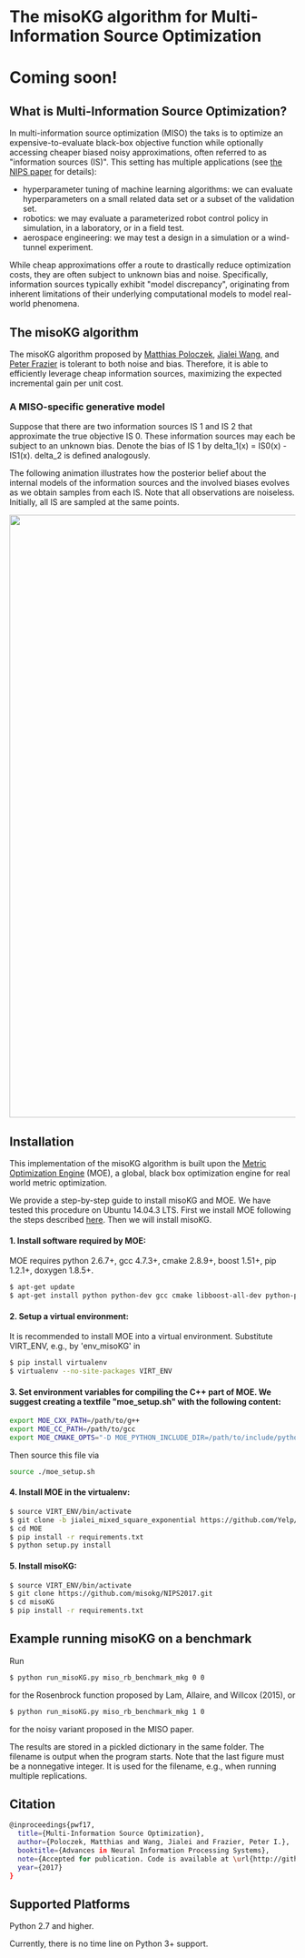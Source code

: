 # The misoKG algorithm for Multi-Information Source Optimization

# Coming soon!

## What is Multi-Information Source Optimization?
In multi-information source optimization (MISO) the taks is to optimize an expensive-to-evaluate black-box objective function while optionally accessing cheaper biased noisy approximations, often referred to as "information sources (IS)".
This setting has multiple applications (see [the NIPS paper][3] for details):
* hyperparameter tuning of machine learning algorithms: we can evaluate hyperparameters on a small related data set
or a subset of the validation set.
* robotics: we may evaluate a parameterized robot control policy in simulation, in a laboratory, or in a field test.
* aerospace engineering: we may test a design in a simulation or a wind-tunnel experiment.

While cheap approximations offer a route to drastically reduce optimization costs, they are often subject to unknown bias and noise. Specifically, information sources typically exhibit "model discrepancy", originating from inherent limitations of their underlying computational models to model real-world phenomena.

## The misoKG algorithm
The misoKG algorithm proposed by [Matthias Poloczek][4], [Jialei Wang][6], and [Peter Frazier][5] is tolerant to both noise and bias. Therefore, it is able to efficiently leverage cheap information sources, maximizing the expected incremental gain per unit cost.

### A MISO-specific generative model
Suppose that there are two information sources IS 1 and IS 2 that approximate the true objective IS 0. These information sources may each be subject to an unknown bias.  Denote the bias of IS 1 by delta_1(x) = IS0(x) - IS1(x).  delta_2 is defined analogously.

The following animation illustrates how the posterior belief about the internal models of the information sources and the involved biases evolves as we obtain samples from each IS.
Note that all observations are noiseless.  Initially, all IS are sampled at the same points.

<center><img src="https://github.com/misokg/NIPS2017/blob/master/illustration_misoKG_model.gif" height="1060" width="1164"></center>

## Installation
This implementation of the misoKG algorithm is built upon the [Metric Optimization Engine][1] (MOE), a global, black box optimization engine for real world metric optimization.

We provide a step-by-step guide to install misoKG and MOE. We have tested this procedure on Ubuntu 14.04.3 LTS.
First we install MOE following the steps described [here][2].
Then we will install misoKG.

#### 1. Install software required by MOE: 
MOE requires python 2.6.7+, gcc 4.7.3+, cmake 2.8.9+, boost 1.51+, pip 1.2.1+, doxygen 1.8.5+.

```bash
$ apt-get update
$ apt-get install python python-dev gcc cmake libboost-all-dev python-pip doxygen libblas-dev liblapack-dev gfortran git python-numpy python-scipy
```

#### 2. Setup a virtual environment:
It is recommended to install MOE into a virtual environment. Substitute VIRT_ENV, e.g., by 'env_misoKG' in

```bash
$ pip install virtualenv
$ virtualenv --no-site-packages VIRT_ENV
```

#### 3. Set environment variables for compiling the C++ part of MOE. We suggest creating a textfile "moe_setup.sh" with the following content:
```bash
export MOE_CXX_PATH=/path/to/g++
export MOE_CC_PATH=/path/to/gcc
export MOE_CMAKE_OPTS="-D MOE_PYTHON_INCLUDE_DIR=/path/to/include/python2.7 -D MOE_PYTHON_LIBRARY=/path/to/libpython2.7.so"
```
Then source this file via
```bash
source ./moe_setup.sh
```

#### 4. Install MOE in the virtualenv:
```bash
$ source VIRT_ENV/bin/activate
$ git clone -b jialei_mixed_square_exponential https://github.com/Yelp/MOE.git
$ cd MOE
$ pip install -r requirements.txt
$ python setup.py install
```

#### 5. Install misoKG:
```bash
$ source VIRT_ENV/bin/activate
$ git clone https://github.com/misokg/NIPS2017.git
$ cd misoKG
$ pip install -r requirements.txt
```

## Example running misoKG on a benchmark
Run
```bash
$ python run_misoKG.py miso_rb_benchmark_mkg 0 0
```
for the Rosenbrock function proposed by Lam, Allaire, and Willcox (2015), or 
```bash
$ python run_misoKG.py miso_rb_benchmark_mkg 1 0
```
for the noisy variant proposed in the MISO paper.

The results are stored in a pickled dictionary in the same folder. The filename is output when the program starts.
Note that the last figure must be a nonnegative integer. It is used for the filename, e.g., when running multiple replications.


## Citation
```bash
@inproceedings{pwf17,
  title={Multi-Information Source Optimization},
  author={Poloczek, Matthias and Wang, Jialei and Frazier, Peter I.},
  booktitle={Advances in Neural Information Processing Systems},
  note={Accepted for publication. Code is available at \url{http://github.com/misokg}},
  year={2017}
}
```

## Supported Platforms
Python 2.7 and higher. 

Currently, there is no time line on Python 3+ support.

[1]: https://github.com/Yelp/MOE
[2]: http://yelp.github.io/MOE/install.html#install-from-source
[3]: https://papers.nips.cc/paper/7016-multi-information-source-optimization
[4]: http://www.sie.arizona.edu/poloczek
[5]: http://people.orie.cornell.edu/pfrazier/
[6]: http://www.linkedin.com/in/jialeiwang/
